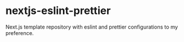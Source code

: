 # nextjs-eslint-prettier
Next.js template repository with eslint and prettier configurations to my preference.
